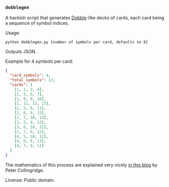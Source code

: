 
### `dobblegen`

A hackish script that generates [Dobble](https://en.wikipedia.org/wiki/Dobble)-like decks of cards,
each card being a sequence of symbol indices.

Usage:

    python dobblegen.py [number of symbols per card, defaults to 8]

Outputs JSON.

Example for 4 symbols per card:

```json
{
  "card_symbols": 4,
  "total_symbols": 13,
  "cards": [
    [1, 2, 3, 4],
    [1, 5, 6, 7],
    [1, 8, 9, 10],
    [1, 11, 12, 13],
    [2, 5, 8, 11],
    [2, 6, 9, 12],
    [2, 7, 10, 13],
    [3, 5, 9, 13],
    [3, 6, 10, 11],
    [3, 7, 8, 12],
    [4, 5, 10, 12],
    [4, 6, 8, 13],
    [4, 7, 9, 11]
  ]
}

```

The mathematics of this process are explained very nicely [in this blog](https://www.petercollingridge.co.uk/blog/mathematics-toys-and-games/dobble/) by Peter Collingridge.

License: Public domain.
